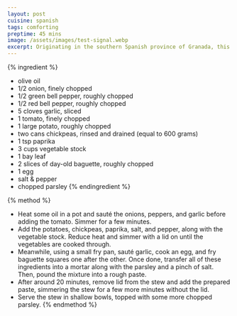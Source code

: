 ```yaml
---
layout: post
cuisine: spanish
tags: comforting
preptime: 45 mins
image: /assets/images/test-signal.webp
excerpt: Originating in the southern Spanish province of Granada, this chickpea stew is distinct from others due to its unique thickener of egg and croutons.
---
```


{% ingredient %}
- olive oil
- 1/2 onion, finely chopped
- 1/2 green bell pepper, roughly chopped
- 1/2 red bell pepper, roughly chopped
- 5 cloves garlic, sliced
- 1 tomato, finely chopped
- 1 large potato, roughly chopped
- two cans chickpeas, rinsed and drained (equal to 600 grams)
- 1 tsp paprika
- 3 cups vegetable stock
- 1 bay leaf
- 2 slices of day-old baguette, roughly chopped
- 1 egg
- salt & pepper
- chopped parsley
{% endingredient %}

{% method %}
- Heat some oil in a pot and sauté the onions, peppers, and garlic before adding the tomato. Simmer for a few minutes.
- Add the potatoes, chickpeas, paprika, salt, and pepper, along with the vegetable stock. Reduce heat and simmer with a lid on until the vegetables are cooked through.
- Meanwhile, using a small fry pan, sauté garlic, cook an egg, and fry baguette squares one after the other. Once done, transfer all of these ingredients into a mortar along with the parsley and a pinch of salt. Then, pound the mixture into a rough paste.
- After around 20 minutes, remove lid from the stew and add the prepared paste, simmering the stew for a few more minutes without the lid.
- Serve the stew in shallow bowls, topped with some more chopped parsley.
{% endmethod %}